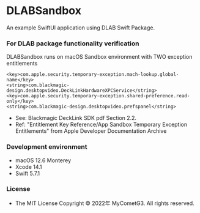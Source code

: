 # DLABSandbox

An example SwiftUI application using DLAB Swift Package.

### For DLAB package functionality verification

DLABSandbox runs on macOS Sandbox environment with TWO exception entitlements

    <key>com.apple.security.temporary-exception.mach-lookup.global-name</key>
    <string>com.blackmagic-design.desktopvideo.DeckLinkHardwareXPCService</string>
    <key>com.apple.security.temporary-exception.shared-preference.read-only</key>
    <string>com.blackmagic-design.desktopvideo.prefspanel</string>

- See: Blackmagic DeckLink SDK pdf Section 2.2.
- Ref: "Entitlement Key Reference/App Sandbox Temporary Exception Entitlements" from Apple Developer Documentation Archive

### Development environment

- macOS 12.6 Monterey
- Xcode 14.1
- Swift 5.7.1

### License

- The MIT License
Copyright © 2022年 MyCometG3. All rights reserved.

